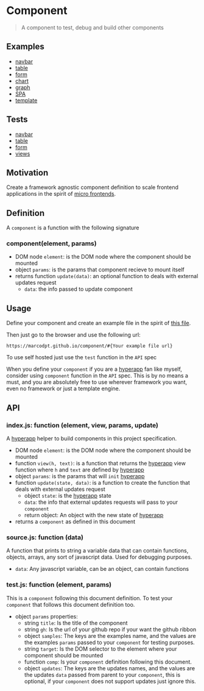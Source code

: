 # Component
> A component to test, debug and build other components

## Examples
 - [navbar](https://marcodpt.github.io/component/?url=https%3A%2F%2Fcdn.jsdelivr.net%2Fgh%2Fmarcodpt%2Fnavbar%2Fsample.js)
 - [table](https://marcodpt.github.io/component/?url=https%3A%2F%2Fcdn.jsdelivr.net%2Fgh%2Fmarcodpt%2Ftable%2Fsample.js)
 - [form](https://marcodpt.github.io/component/?url=https%3A%2F%2Fcdn.jsdelivr.net%2Fgh%2Fmarcodpt%2Fform%2Fsample.js)
 - [chart](https://marcodpt.github.io/component/?url=https%3A%2F%2Fcdn.jsdelivr.net%2Fgh%2Fmarcodpt%2Fchart%2Fsample.js)
 - [graph](https://marcodpt.github.io/component/?url=https%3A%2F%2Fcdn.jsdelivr.net%2Fgh%2Fmarcodpt%2Fgraph%2Fsample.js)
 - [SPA](https://marcodpt.github.io/component/?url=https%3A%2F%2Fcdn.jsdelivr.net%2Fgh%2Fmarcodpt%2Fspa%2Fsample.js)
 - [template](https://marcodpt.github.io/component/?url=https%3A%2F%2Fcdn.jsdelivr.net%2Fgh%2Fmarcodpt%2Ftemplate%2Fsample.js)

## Tests
 - [navbar](https://marcodpt.github.io/component/tests.html?url=https%3A%2F%2Fcdn.jsdelivr.net%2Fgh%2Fmarcodpt%2Fnavbar%2Ftests.js)
 - [table](https://marcodpt.github.io/component/tests.html?url=https%3A%2F%2Fcdn.jsdelivr.net%2Fgh%2Fmarcodpt%2Ftable%2Ftests.js)
 - [form](https://marcodpt.github.io/component/tests.html?url=https%3A%2F%2Fcdn.jsdelivr.net%2Fgh%2Fmarcodpt%2Fform%2Ftests.js)
 - [views](https://marcodpt.github.io/component/tests.html?url=https%3A%2F%2Fcdn.jsdelivr.net%2Fgh%2Fmarcodpt%2Fviews%2Ftests.js)

## Motivation
Create a framework agnostic component definition to scale frontend applications
in the spirit of [micro frontends](https://micro-frontends.org/).

## Definition
A `component` is a function with the following signature

### component(element, params) 
 - DOM node `element`: is the DOM node where the component should be mounted
 - object `params`: is the params that component recieve to mount itself
 - returns function `update(data)`: an optional function to deals with external 
 updates request
   - `data`: the info passed to update component

## Usage
Define your component and create an example file in the spirit of
[this file](https://raw.githubusercontent.com/marcodpt/component/main/example.js).

Then just go to the browser and use the following url:

```
https://marcodpt.github.io/component/#{Your example file url}
```

To use self hosted just use the `test` function in the `API` spec

When you define your `component` if you are a
[hyperapp](https://github.com/jorgebucaran/hyperapp) fan like myself,
consider using `component` function in the `API` spec. This is by no means
a must, and you are absolutely free to use wherever framework you want, even
no framework or just a template engine.

## API
### index.js: function (element, view, params, update)
A [hyperapp](https://github.com/jorgebucaran/hyperapp) helper to build
components in this project specification.
 - DOM node `element`: is the DOM node where the component should be mounted
 - function `view(h, text)`: is a function that returns the
[hyperapp](https://github.com/jorgebucaran/hyperapp) view
function where `h` and `text` are defined by
[hyperapp](https://github.com/jorgebucaran/hyperapp)
 - object `params`: is the params that will `init`
[hyperapp](https://github.com/jorgebucaran/hyperapp)
 - function `update(state, data)`: is a function to create the function that 
deals with external updates request
   - object `state`: is the
[hyperapp](https://github.com/jorgebucaran/hyperapp) state
   - `data`: the info that external updates requests will pass to your
`component` 
   - return object: An object with the new state of
[hyperapp](https://github.com/jorgebucaran/hyperapp)
 - returns a `component` as defined in this document
 
### source.js:  function (data)
A function that prints to string a variable data that can contain functions, 
objects, arrays, any sort of javascript data. Used for debugging purposes.
 - `data`: Any javascript variable, can be an object, can contain functions

### test.js: function (element, params)
This is a `component` following this document definition.
To test your `component` that follows this document definition too.
 - object `params` properties:
   - string `title`: Is the title of the component
   - string `gh`: Is the url of your github repo if your want the github ribbon
   - object `samples`: The keys are the examples name, and the values are the 
examples `params` passed to your `component` for testing purposes.
   - string `target`: Is the DOM selector to the element where your component
should be mounted
   - function `comp`: Is your `component` definition following this document.
   - object `updates`: The keys are the updates names, and the values are the
updates `data` passed from parent to your `component`, this is optional, if
your `component` does not support updates just ignore this.
